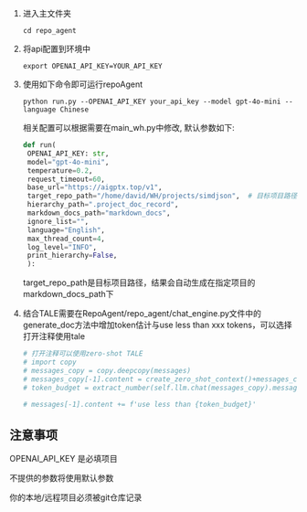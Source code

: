 1. 进入主文件夹
    ```shell
    cd repo_agent
    ```
2. 将api配置到环境中
   ```shell
   export OPENAI_API_KEY=YOUR_API_KEY
   ```
3. 使用如下命令即可运行repoAgent
   ```shell
   python run.py --OPENAI_API_KEY your_api_key --model gpt-4o-mini --language Chinese
   ```
   相关配置可以根据需要在main_wh.py中修改, 默认参数如下:
   ```python
   def run(
    OPENAI_API_KEY: str,
    model="gpt-4o-mini",
    temperature=0.2,
    request_timeout=60,
    base_url="https://aigptx.top/v1",
    target_repo_path="/home/david/WH/projects/simdjson",  # 目标项目路径
    hierarchy_path=".project_doc_record",
    markdown_docs_path="markdown_docs",
    ignore_list="",
    language="English",
    max_thread_count=4,
    log_level="INFO",
    print_hierarchy=False,
    ):
   ```

   target_repo_path是目标项目路径，结果会自动生成在指定项目的markdown_docs_path下
   
4. 结合TALE需要在RepoAgent/repo_agent/chat_engine.py文件中的generate_doc方法中增加token估计与use less than xxx tokens，可以选择打开注释使用tale
    ```python
    # 打开注释可以使用zero-shot TALE
    # import copy
    # messages_copy = copy.deepcopy(messages)
    # messages_copy[-1].content = create_zero_shot_context()+messages_copy[-1].content
    # token_budget = extract_number(self.llm.chat(messages_copy).message.content)

    # messages[-1].content += f'use less than {token_budget}'
    ```
   
## 注意事项
OPENAI_API_KEY 是必填项目

不提供的参数将使用默认参数

你的本地/远程项目必须被git仓库记录

